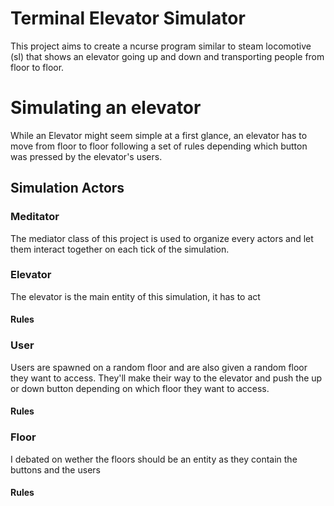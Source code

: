 # Terminal Elevator Simulator
This project aims to create a ncurse program similar to steam locomotive (sl) that
shows an elevator going up and down and transporting people from floor to floor.


# Simulating an elevator
While an Elevator might seem simple at a first glance, an elevator has to move from floor
to floor following a set of rules depending which button was pressed by the elevator's
users.

## Simulation Actors
### Meditator
The mediator class of this project is used to organize every actors and let them interact
together on each tick of the simulation.

### Elevator
The elevator is the main entity of this simulation, it has to act 


#### Rules

### User
Users are spawned on a random floor and are also given a random floor they want to access.
They'll make their way to the elevator and push the up or down button depending on which
floor they want to access.

#### Rules

### Floor
I debated on wether the floors should be an entity as they contain the buttons and the users

#### Rules


